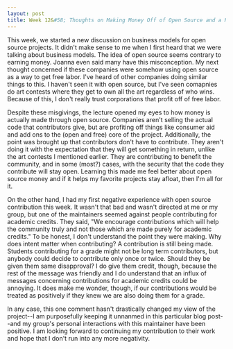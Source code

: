 ```yaml
---
layout: post
title: Week 12&#58; Thoughts on Making Money Off of Open Source and a Recent Project Interaction
---
```


<!-- free code camp problems (one of the maintainers seems really against the idea of contributing just for academic credit)
open source business models: when I first heard that, I worried that it was going to venture into the realm of profiting off of free labor
-->

This week, we started a new discussion on business models for open source projects. It didn't make sense to me when I first heard that we were talking about business models. The idea of open source seems contrary to earning money. Joanna even said many have this misconception. My next thought concerned if these companies were somehow using open source as a way to get free labor. I've heard of other companies doing similar things to this. I haven't seen it with open source, but I've seen comapnies do art contests where they get to own all the art regardless of who wins. Because of this, I don't really trust corporations that profit off of free labor.

Despite these misgivings, the lecture opened my eyes to how money is actually made through open source. Companies aren't selling the actual code that contributors give, but are profiting off things like consumer aid and add ons to the (open and free) core of the project. Additionally, the point was brought up that contributors don't have to contribute. They aren't doing it with the expectation that they will get something in return, unlike the art contests I mentioned earlier. They are contributing to benefit the community, and in some (most?) cases, with the security that the code they contribute will stay open. Learning this made me feel better about open source money and if it helps my favorite projects stay afloat, then I'm all for it.

On the other hand, I had my first negative experience with open source contribution this week. It wasn't that bad and wasn't directed at me or my group, but one of the maintainers seemed against people contributing for academic credits. They said, "We encourage contributions which will help the community truly and not those which are made purely for academic credits." To be honest, I don't understand the point they were making. Why does intent matter when contributing? A contribution is still being made. Students contributing for a grade might not be long term contributors, but anybody could decide to contribute only once or twice. Should they be given them same disapproval? I do give them credit, though, because the rest of the message was friendly and I do understand that an influx of messages concerning contributions for academic credits could be annoying. It does make me wonder, though, if our contributions would be treated as positively if they knew we are also doing them for a grade. 

In any case, this one comment hasn't drastically changed my view of the project--I am purposefully keeping it unnanmed in this particular blog post--and my group's personal interactions with this maintainer have been positive. I am looking forward to continuing my contribution to their work and hope that I don't run into any more negativity.
